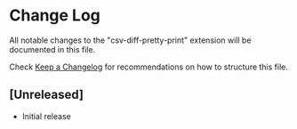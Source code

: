 # Change Log

All notable changes to the "csv-diff-pretty-print" extension will be documented in this file.

Check [Keep a Changelog](http://keepachangelog.com/) for recommendations on how to structure this file.

## [Unreleased]

- Initial release